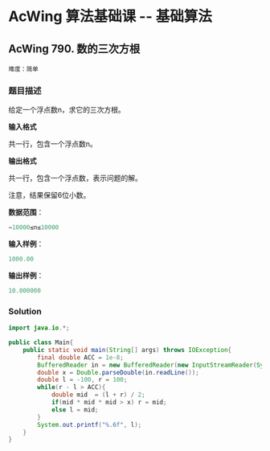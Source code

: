 # AcWing 算法基础课 -- 基础算法

## AcWing 790. 数的三次方根

`难度：简单`

### 题目描述

给定一个浮点数n，求它的三次方根。

**输入格式**

共一行，包含一个浮点数n。

**输出格式**

共一行，包含一个浮点数，表示问题的解。

注意，结果保留6位小数。

**数据范围**：
```r
−10000≤n≤10000
```
**输入样例**：

```r
1000.00
```

**输出样例**：

```r
10.000000
```

### Solution

```java
import java.io.*;

public class Main{
    public static void main(String[] args) throws IOException{
        final double ACC = 1e-8;
        BufferedReader in = new BufferedReader(new InputStreamReader(System.in));
        double x = Double.parseDouble(in.readLine());
        double l = -100, r = 100;
        while(r - l > ACC){
            double mid  = (l + r) / 2;
            if(mid * mid * mid > x) r = mid;
            else l = mid;
        }
        System.out.printf("%.6f", l);
    }
}
```